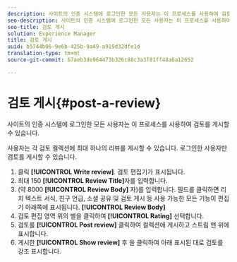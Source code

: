 ```yaml
---
description: 사이트의 인증 시스템에 로그인한 모든 사용자는 이 프로세스를 사용하여 검토를 게시할 수 있습니다.
seo-description: 사이트의 인증 시스템에 로그인한 모든 사용자는 이 프로세스를 사용하여 검토를 게시할 수 있습니다.
seo-title: 검토 게시
solution: Experience Manager
title: 검토 게시
uuid: b5744b06-9e6b-425b-9a49-a919d32dfe1d
translation-type: tm+mt
source-git-commit: 67aeb3de964473b326c88c3a3f81ff48a6a12652

---
```



# 검토 게시{#post-a-review}

사이트의 인증 시스템에 로그인한 모든 사용자는 이 프로세스를 사용하여 검토를 게시할 수 있습니다.

사용자는 각 검토 컬렉션에 최대 하나의 리뷰를 게시할 수 있습니다. 로그인한 사용자만 검토를 게시할 수 있습니다.

1. 클릭 **[!UICONTROL Write review]**. 검토 편집기가 표시됩니다.
1. 최대 150 **[!UICONTROL Review Title]**&#x200B;자를 입력합니다.
1. (약 8000 **[!UICONTROL Review Body]** 자)를 입력합니다. 필드를 클릭하면 리치 텍스트 서식, 친구 언급, 소셜 공유 및 검토 게시 등 사용 가능한 모든 기능이 편집기 아래쪽에 표시됩니다. **[!UICONTROL Review Body]**
1. 검토 편집 영역 위의 별을 클릭하여 **[!UICONTROL Rating]** 선택합니다.
1. 검토를 **[!UICONTROL Post review]** 클릭하여 컬렉션에 게시하고 스트림 맨 위에 표시합니다.
1. 게시한 **[!UICONTROL Show review]** 후 을 클릭하여 아래 표시된 대로 검토를 강조 표시합니다.
